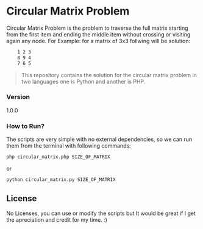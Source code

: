 # Circular Matrix Problem

Circular Matrix Problem is the problem to traverse the full matrix starting from the first item and ending the middle item without crossing or visiting again any node.
For Example: for a matrix of 3x3 follwing will be solution:
```sh
    1 2 3
    8 9 4
    7 6 5
```
> This repository contains the solution for 
> the circular matrix problem in two languages
> one is Python and another is PHP.

### Version
1.0.0

### How to Run?

The scripts are very simple with no external dependencies, so we can run them from the terminal with following commands:

```sh
php circular_matrix.php SIZE_OF_MATRIX
```
or
```sh
python circular_matrix.py SIZE_OF_MATRIX
```

License
----
No Licenses, you can use or modify the scripts but It would be great if I get the apreciation and credit for my time. :)